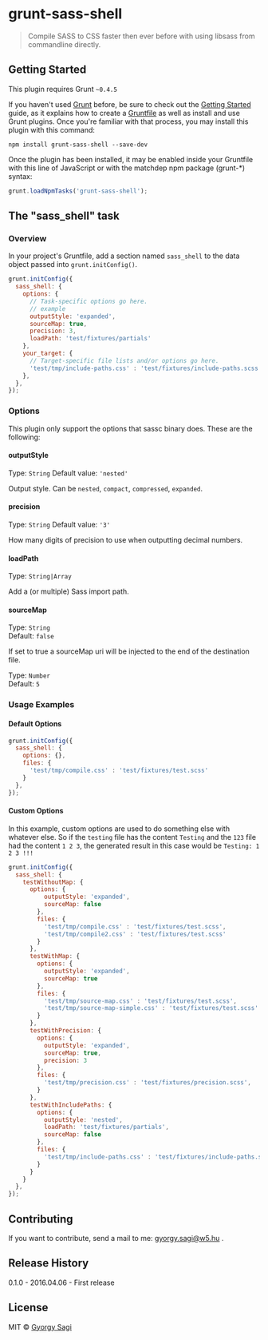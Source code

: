 # grunt-sass-shell

> Compile SASS to CSS faster then ever before with using libsass from commandline directly.

## Getting Started
This plugin requires Grunt `~0.4.5`

If you haven't used [Grunt](http://gruntjs.com/) before, be sure to check out the [Getting Started](http://gruntjs.com/getting-started) guide, as it explains how to create a [Gruntfile](http://gruntjs.com/sample-gruntfile) as well as install and use Grunt plugins. Once you're familiar with that process, you may install this plugin with this command:

```shell
npm install grunt-sass-shell --save-dev
```

Once the plugin has been installed, it may be enabled inside your Gruntfile with this line of JavaScript or with the matchdep npm package (grunt-*) syntax:

```js
grunt.loadNpmTasks('grunt-sass-shell');
```

## The "sass_shell" task

### Overview
In your project's Gruntfile, add a section named `sass_shell` to the data object passed into `grunt.initConfig()`.

```js
grunt.initConfig({
  sass_shell: {
    options: {
      // Task-specific options go here.
      // example
      outputStyle: 'expanded',
      sourceMap: true,
      precision: 3,
      loadPath: 'test/fixtures/partials'
    },
    your_target: {
      // Target-specific file lists and/or options go here.
      'test/tmp/include-paths.css' : 'test/fixtures/include-paths.scss'
    },
  },
});
```

### Options
This plugin only support the options that sassc binary does. These are the following:

#### outputStyle
Type: `String`
Default value: `'nested'`

Output style. Can be `nested`, `compact`, `compressed`, `expanded`.

#### precision
Type: `String`
Default value: `'3'`

How many digits of precision to use when outputting decimal numbers.

#### loadPath
Type: `String|Array`

Add a (or multiple) Sass import path.

#### sourceMap
Type: `String`  
Default: `false`

If set to true a sourceMap uri will be injected to the end of the destination file.

Type: `Number`  
Default: `5`

### Usage Examples

#### Default Options

```js
grunt.initConfig({
  sass_shell: {
	options: {},
    files: {
	  'test/tmp/compile.css' : 'test/fixtures/test.scss'
	}
  },
});
```

#### Custom Options
In this example, custom options are used to do something else with whatever else. So if the `testing` file has the content `Testing` and the `123` file had the content `1 2 3`, the generated result in this case would be `Testing: 1 2 3 !!!`

```js
grunt.initConfig({
  sass_shell: {
    testWithoutMap: {
      options: {
          outputStyle: 'expanded',
          sourceMap: false
        },
        files: {
          'test/tmp/compile.css' : 'test/fixtures/test.scss',
          'test/tmp/compile2.css' : 'test/fixtures/test.scss'
        }
      },
      testWithMap: {
        options: {
          outputStyle: 'expanded',
          sourceMap: true
        },
        files: {
          'test/tmp/source-map.css' : 'test/fixtures/test.scss',
          'test/tmp/source-map-simple.css' : 'test/fixtures/test.scss'
        }
      },
      testWithPrecision: {
        options: {
          outputStyle: 'expanded',
          sourceMap: true,
          precision: 3
        },
        files: {
          'test/tmp/precision.css' : 'test/fixtures/precision.scss',
        }
      },
      testWithIncludePaths: {
        options: {
          outputStyle: 'nested',
          loadPath: 'test/fixtures/partials',
          sourceMap: false
        },
        files: {
          'test/tmp/include-paths.css' : 'test/fixtures/include-paths.scss'
        }
      }
    }
  },
});
```

## Contributing
If you want to contribute, send a mail to me: gyorgy.sagi@w5.hu .

## Release History
0.1.0 - 2016.04.06 - First release

## License

MIT © [Gyorgy Sagi](http://w5labs.com)
